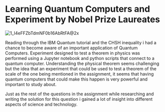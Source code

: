 # Learning Quantum Computers and Experiment by Nobel Prize Laureates

![1_I4eFFZbTdmNF0b16AbRtFA@2x](https://github.com/esab2/esab2.github.io/assets/99470860/98b51d02-9faa-4b79-ade9-038bcfcfb687)

Reading through the IBM Quantum tutorial and the CHSH inequality i had a chance to become aware of an important application of Quantum Computers.
Experiment designed to test a theorem in physics was performed using a Jupyter notebook and python scripts that connect to a quantum computer. Understanding the physical
theorem seems challenging but the idea that an experiment that could be used to test a theorem of the scale of the one being mentioned in the assignment, it seems that
having quantum computers that could make this happen is very powerful and important to study about.

Just as the rest of the questions in the assignment while researching and writing the solution for this question i gained a lot of insight into different aspects of
science and technology.
